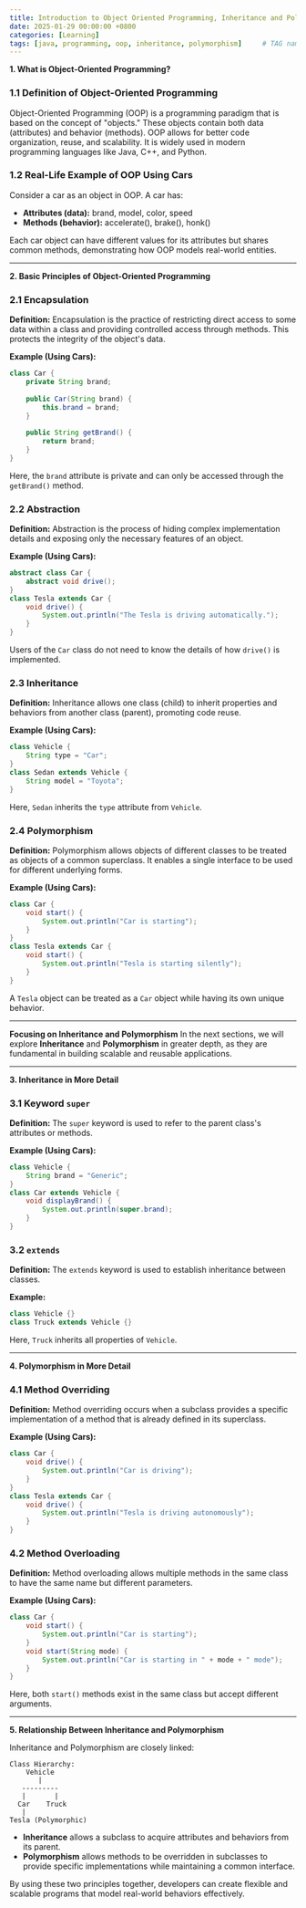 ```yaml
---
title: Introduction to Object Oriented Programming, Inheritance and Polymorphism
date: 2025-01-29 00:00:00 +0800
categories: [Learning]
tags: [java, programming, oop, inheritance, polymorphism]     # TAG names should always be lowercase
---
```

**1. What is Object-Oriented Programming?**

### 1.1 Definition of Object-Oriented Programming
Object-Oriented Programming (OOP) is a programming paradigm that is based on the concept of "objects." These objects contain both data (attributes) and behavior (methods). OOP allows for better code organization, reuse, and scalability. It is widely used in modern programming languages like Java, C++, and Python.

### 1.2 Real-Life Example of OOP Using Cars
Consider a car as an object in OOP. A car has:
- **Attributes (data):** brand, model, color, speed
- **Methods (behavior):** accelerate(), brake(), honk()

Each car object can have different values for its attributes but shares common methods, demonstrating how OOP models real-world entities.

---

**2. Basic Principles of Object-Oriented Programming**

### 2.1 Encapsulation
**Definition:** Encapsulation is the practice of restricting direct access to some data within a class and providing controlled access through methods. This protects the integrity of the object's data.

**Example (Using Cars):**
```java
class Car {
    private String brand;
    
    public Car(String brand) {
        this.brand = brand;
    }
    
    public String getBrand() {
        return brand;
    }
}
```
Here, the `brand` attribute is private and can only be accessed through the `getBrand()` method.

### 2.2 Abstraction
**Definition:** Abstraction is the process of hiding complex implementation details and exposing only the necessary features of an object.

**Example (Using Cars):**
```java
abstract class Car {
    abstract void drive();
}
class Tesla extends Car {
    void drive() {
        System.out.println("The Tesla is driving automatically.");
    }
}
```
Users of the `Car` class do not need to know the details of how `drive()` is implemented.

### 2.3 Inheritance
**Definition:** Inheritance allows one class (child) to inherit properties and behaviors from another class (parent), promoting code reuse.

**Example (Using Cars):**
```java
class Vehicle {
    String type = "Car";
}
class Sedan extends Vehicle {
    String model = "Toyota";
}
```
Here, `Sedan` inherits the `type` attribute from `Vehicle`.

### 2.4 Polymorphism
**Definition:** Polymorphism allows objects of different classes to be treated as objects of a common superclass. It enables a single interface to be used for different underlying forms.

**Example (Using Cars):**
```java
class Car {
    void start() {
        System.out.println("Car is starting");
    }
}
class Tesla extends Car {
    void start() {
        System.out.println("Tesla is starting silently");
    }
}
```
A `Tesla` object can be treated as a `Car` object while having its own unique behavior.

---

**Focusing on Inheritance and Polymorphism**
In the next sections, we will explore **Inheritance** and **Polymorphism** in greater depth, as they are fundamental in building scalable and reusable applications.

---

**3. Inheritance in More Detail**

### 3.1 Keyword `super`
**Definition:** The `super` keyword is used to refer to the parent class's attributes or methods.

**Example (Using Cars):**
```java
class Vehicle {
    String brand = "Generic";
}
class Car extends Vehicle {
    void displayBrand() {
        System.out.println(super.brand);
    }
}
```

### 3.2 `extends`
**Definition:** The `extends` keyword is used to establish inheritance between classes.

**Example:**
```java
class Vehicle {}
class Truck extends Vehicle {}
```
Here, `Truck` inherits all properties of `Vehicle`.

---

**4. Polymorphism in More Detail**

### 4.1 Method Overriding
**Definition:** Method overriding occurs when a subclass provides a specific implementation of a method that is already defined in its superclass.

**Example (Using Cars):**
```java
class Car {
    void drive() {
        System.out.println("Car is driving");
    }
}
class Tesla extends Car {
    void drive() {
        System.out.println("Tesla is driving autonomously");
    }
}
```

### 4.2 Method Overloading
**Definition:** Method overloading allows multiple methods in the same class to have the same name but different parameters.

**Example (Using Cars):**
```java
class Car {
    void start() {
        System.out.println("Car is starting");
    }
    void start(String mode) {
        System.out.println("Car is starting in " + mode + " mode");
    }
}
```
Here, both `start()` methods exist in the same class but accept different arguments.

---

**5. Relationship Between Inheritance and Polymorphism**

Inheritance and Polymorphism are closely linked:

```
Class Hierarchy:
    Vehicle
       |
   ---------
   |       |
  Car    Truck
   |
Tesla (Polymorphic)
```

- **Inheritance** allows a subclass to acquire attributes and behaviors from its parent.
- **Polymorphism** allows methods to be overridden in subclasses to provide specific implementations while maintaining a common interface.

By using these two principles together, developers can create flexible and scalable programs that model real-world behaviors effectively.

